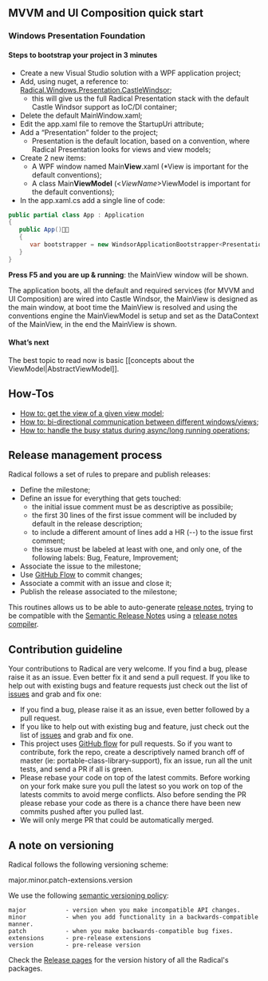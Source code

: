 ## MVVM and UI Composition quick start

### Windows Presentation Foundation

#### Steps to bootstrap your project in 3 minutes

* Create a new Visual Studio solution with a WPF application project;
* Add, using nuget, a reference to: [Radical.Windows.Presentation.CastleWindsor](https://www.nuget.org/packages/Radical.Windows.Presentation.CastleWindsor);
	* this will give us the full Radical Presentation stack with the default Castle Windsor support as IoC/DI container;
* Delete the default MainWindow.xaml;
* Edit the app.xaml file to remove the StartupUri attribute;
* Add a “Presentation” folder to the project;
	* Presentation is the default location, based on a convention, where Radical Presentation looks for views and view models;
* Create 2 new items:
	* A WPF window named Main**View**.xaml (*View is important for the default conventions);
	* A class Main**ViewModel** (<*ViewName*>ViewModel is important for the default conventions);
* In the app.xaml.cs add a single line of code:
	
```csharp
public partial class App : Application
{
   public App()
   {
      var bootstrapper = new WindsorApplicationBootstrapper<Presentation.MainView>();
   }
}
```

**Press F5 and you are up & running**: the MainView window will be shown.

The application boots, all the default and required services (for MVVM and UI Composition) are wired into Castle Windsor, the MainView is designed as the main window, at boot time the MainView is resolved and using the conventions engine the MainViewModel is setup and set as the DataContext of the MainView, in the end the MainView is shown.

#### What’s next

The best topic to read now is basic [[concepts about the ViewModel|AbstractViewModel]].

## How-Tos

  * [How to: get the view of a given view model](how-tos/get-the-view-of-a-given-view-model);
  * [How to: bi-directional communication between different windows/views](how-tos/bi-directional-communication-between-different-windows-views);
  * [How to: handle the busy status during async/long running operations](how-tos/handle-the-busy-status-during-async-long-running-operations);

## Release management process

Radical follows a set of rules to prepare and publish releases:

* Define the milestone;
* Define an issue for everything that gets touched:
    * the initial issue comment must be as descriptive as possibile;
    * the first 30 lines of the first issue comment will be included by default in the release description;
    * to include a different amount of lines add a HR (--) to the issue first comment;
    * the issue must be labeled at least with one, and only one, of the following labels: Bug, Feature, Improvement;
* Associate the issue to the milestone;
* Use [GitHub Flow](http://scottchacon.com/2011/08/31/github-flow.html) to commit changes;
* Associate a commit with an issue and close it;
* Publish the release associated to the milestone;

This routines allows us to be able to auto-generate [release notes](https://github.com/RadicalFx/radical/blob/develop/ReleaseNotes.md), trying to be compatible with the [Semantic Release Notes](http://www.semanticreleasenotes.org/) using a [release notes compiler](https://github.com/Particular/GitHubReleaseNotes).

## Contribution guideline

Your contributions to Radical are very welcome.
If you find a bug, please raise it as an issue.
Even better fix it and send a pull request.
If you like to help out with existing bugs and feature requests just check out the list of [issues](https://github.com/RadicalFx/radical/issues) and grab and fix one:

- If you find a bug, please raise it as an issue, even better followed by a pull request.
- If you like to help out with existing bug and feature, just check out the list of [issues](https://github.com/RadicalFx/radical/issues) and grab and fix one.
- This project uses [GitHub flow](http://scottchacon.com/2011/08/31/github-flow.html) for pull requests. So if you want to contribute, fork the repo, create a descriptively named branch off of master (ie: portable-class-library-support), fix an issue, run all the unit tests, and send a PR if all is green.
- Please rebase your code on top of the latest commits. Before working on your fork make sure you pull the latest so you work on top of the latests commits to avoid merge conflicts. Also before sending the PR please rebase your code as there is a chance there have been new commits pushed after you pulled last.
- We will only merge PR that could be automatically merged.

## A note on versioning

Radical follows the following versioning scheme:

major.minor.patch-extensions.version

We use the following [semantic versioning policy](http://semver.org/):

    major           - version when you make incompatible API changes.
    minor           - when you add functionality in a backwards-compatible manner.
    patch           - when you make backwards-compatible bug fixes.
    extensions      - pre-release extensions
    version         - pre-release version

Check the [Release pages](https://github.com/RadicalFx/radical/releases) for the version history of all the Radical's packages.
